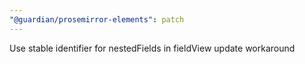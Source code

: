 ```yaml
---
"@guardian/prosemirror-elements": patch
---
```


Use stable identifier for nestedFields in fieldView update workaround
